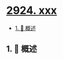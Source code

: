 # [2924. xxx](https://github.com/Tdahuyou/TNotes.leetcode/tree/main/notes/2924.%20xxx)

<!-- region:toc -->

- [1. 📝 概述](#1--概述)

<!-- endregion:toc -->

## 1. 📝 概述
